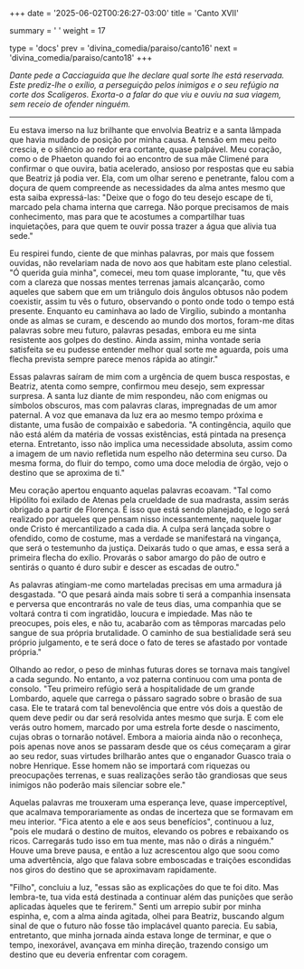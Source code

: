 +++
date = '2025-06-02T00:26:27-03:00'
title = 'Canto XVII'

summary = ' '
weight = 17

type = 'docs'
prev = 'divina_comedia/paraiso/canto16'
next = 'divina_comedia/paraiso/canto18'
+++

_Dante pede a Cacciaguida que lhe declare qual sorte lhe está reservada. Este prediz-lhe o exílio, a perseguição pelos inimigos e o seu refúgio na corte dos Scaligeros. Exorta-o a falar do que viu e ouviu na sua viagem, sem receio de ofender ninguém._

---

Eu estava imerso na luz brilhante que envolvia Beatriz e a santa lâmpada que havia mudado de posição por minha causa. A tensão em meu peito crescia, e o silêncio ao redor era cortante, quase palpável. Meu coração, como o de Phaeton quando foi ao encontro de sua mãe Climené para confirmar o que ouvira, batia acelerado, ansioso por respostas que eu sabia que Beatriz já podia ver. Ela, com um olhar sereno e penetrante, falou com a doçura de quem compreende as necessidades da alma antes mesmo que esta saiba expressá-las: "Deixe que o fogo do teu desejo escape de ti, marcado pela chama interna que carrega. Não porque precisamos de mais conhecimento, mas para que te acostumes a compartilhar tuas inquietações, para que quem te ouvir possa trazer a água que alivia tua sede."

Eu respirei fundo, ciente de que minhas palavras, por mais que fossem ouvidas, não revelariam nada de novo aos que habitam este plano celestial. "Ó querida guia minha", comecei, meu tom quase implorante, "tu, que vês com a clareza que nossas mentes terrenas jamais alcançarão, como aqueles que sabem que em um triângulo dois ângulos obtusos não podem coexistir, assim tu vês o futuro, observando o ponto onde todo o tempo está presente. Enquanto eu caminhava ao lado de Virgílio, subindo a montanha onde as almas se curam, e descendo ao mundo dos mortos, foram-me ditas palavras sobre meu futuro, palavras pesadas, embora eu me sinta resistente aos golpes do destino. Ainda assim, minha vontade seria satisfeita se eu pudesse entender melhor qual sorte me aguarda, pois uma flecha prevista sempre parece menos rápida ao atingir."

Essas palavras saíram de mim com a urgência de quem busca respostas, e Beatriz, atenta como sempre, confirmou meu desejo, sem expressar surpresa. A santa luz diante de mim respondeu, não com enigmas ou símbolos obscuros, mas com palavras claras, impregnadas de um amor paternal. A voz que emanava da luz era ao mesmo tempo próxima e distante, uma fusão de compaixão e sabedoria. "A contingência, aquilo que não está além da matéria de vossas existências, está pintada na presença eterna. Entretanto, isso não implica uma necessidade absoluta, assim como a imagem de um navio refletida num espelho não determina seu curso. Da mesma forma, do fluir do tempo, como uma doce melodia de órgão, vejo o destino que se aproxima de ti."

Meu coração apertou enquanto aquelas palavras ecoavam. "Tal como Hipólito foi exilado de Atenas pela crueldade de sua madrasta, assim serás obrigado a partir de Florença. É isso que está sendo planejado, e logo será realizado por aqueles que pensam nisso incessantemente, naquele lugar onde Cristo é mercantilizado a cada dia. A culpa será lançada sobre o ofendido, como de costume, mas a verdade se manifestará na vingança, que será o testemunho da justiça. Deixarás tudo o que amas, e essa será a primeira flecha do exílio. Provarás o sabor amargo do pão de outro e sentirás o quanto é duro subir e descer as escadas de outro."

As palavras atingiam-me como marteladas precisas em uma armadura já desgastada. "O que pesará ainda mais sobre ti será a companhia insensata e perversa que encontrarás no vale de teus dias, uma companhia que se voltará contra ti com ingratidão, loucura e impiedade. Mas não te preocupes, pois eles, e não tu, acabarão com as têmporas marcadas pelo sangue de sua própria brutalidade. O caminho de sua bestialidade será seu próprio julgamento, e te será doce o fato de teres se afastado por vontade própria."

Olhando ao redor, o peso de minhas futuras dores se tornava mais tangível a cada segundo. No entanto, a voz paterna continuou com uma ponta de consolo. "Teu primeiro refúgio será a hospitalidade de um grande Lombardo, aquele que carrega o pássaro sagrado sobre o brasão de sua casa. Ele te tratará com tal benevolência que entre vós dois a questão de quem deve pedir ou dar será resolvida antes mesmo que surja. E com ele verás outro homem, marcado por uma estrela forte desde o nascimento, cujas obras o tornarão notável. Embora a maioria ainda não o reconheça, pois apenas nove anos se passaram desde que os céus começaram a girar ao seu redor, suas virtudes brilharão antes que o enganador Guasco traia o nobre Henrique. Esse homem não se importará com riquezas ou preocupações terrenas, e suas realizações serão tão grandiosas que seus inimigos não poderão mais silenciar sobre ele."

Aquelas palavras me trouxeram uma esperança leve, quase imperceptível, que acalmava temporariamente as ondas de incerteza que se formavam em meu interior. "Fica atento a ele e aos seus benefícios", continuou a luz, "pois ele mudará o destino de muitos, elevando os pobres e rebaixando os ricos. Carregarás tudo isso em tua mente, mas não o dirás a ninguém." Houve uma breve pausa, e então a luz acrescentou algo que soou como uma advertência, algo que falava sobre emboscadas e traições escondidas nos giros do destino que se aproximavam rapidamente.

"Filho", concluiu a luz, "essas são as explicações do que te foi dito. Mas lembra-te, tua vida está destinada a continuar além das punições que serão aplicadas àqueles que te ferirem." Senti um arrepio subir por minha espinha, e, com a alma ainda agitada, olhei para Beatriz, buscando algum sinal de que o futuro não fosse tão implacável quanto parecia. Eu sabia, entretanto, que minha jornada ainda estava longe de terminar, e que o tempo, inexorável, avançava em minha direção, trazendo consigo um destino que eu deveria enfrentar com coragem.